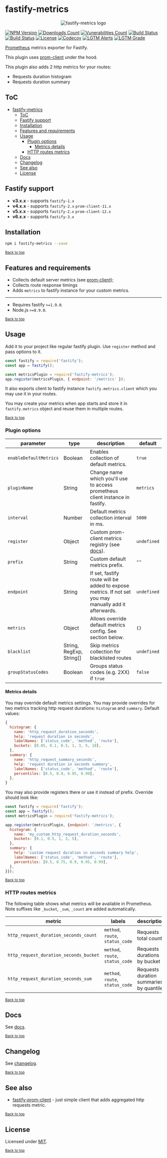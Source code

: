 # fastify-metrics

<div align="center">
  <img src="https://gitlab.com/m03geek/fastify-metrics/raw/master/logo.png" alt="fastify-metrics logo"/>
</div>

[![NPM Version](https://img.shields.io/npm/v/fastify-metrics.svg)](https://www.npmjs.com/package/fastify-metrics)
[![Downloads Count](https://img.shields.io/npm/dm/fastify-metrics.svg)](https://www.npmjs.com/package/fastify-metrics)
[![Vunerabilities Count](https://snyk.io/test/npm/fastify-metrics/badge.svg)](https://www.npmjs.com/package/fastify-metrics)
[![Build Status](https://gitlab.com/m03geek/fastify-metrics/badges/master/pipeline.svg)](https://gitlab.com/m03geek/fastify-metrics/commits/master)
[![Build Status](https://github.com/SkeLLLa/fastify-metrics/workflows/build/badge.svg)](https://github.com/SkeLLLa/fastify-metrics/actions)
[![License](https://img.shields.io/npm/l/fastify-metrics.svg)](https://gitlab.com/m03geek/fastify-metrics/blob/master/LICENSE)
[![Codecov](https://img.shields.io/codecov/c/gh/SkeLLLa/fastify-metrics.svg)](https://codecov.io/gh/SkeLLLa/fastify-metrics)
[![LGTM Alerts](https://img.shields.io/lgtm/alerts/github/SkeLLLa/fastify-metrics.svg)](https://lgtm.com/projects/g/SkeLLLa/fastify-metrics/)
[![LGTM Grade](https://img.shields.io/lgtm/grade/javascript/github/SkeLLLa/yammy.svg)](https://lgtm.com/projects/g/SkeLLLa/fastify-metrics/)

<!-- [![Coverage Status](https://gitlab.com/m03geek/fastify-metrics/badges/master/coverage.svg)](https://gitlab.com/m03geek/fastify-metrics/commits/master) -->

[Prometheus](https://prometheus.io/) metrics exporter for Fastify.

This plugin uses [prom-client](https://github.com/siimon/prom-client) under the hood.

This plugin also adds 2 http metrics for your routes:

- Requests duration histogram
- Requests duration summary

## ToC

- [fastify-metrics](#fastify-metrics)
  - [ToC](#toc)
  - [Fastify support](#fastify-support)
  - [Installation](#installation)
  - [Features and requirements](#features-and-requirements)
  - [Usage](#usage)
    - [Plugin options](#plugin-options)
      - [Metrics details](#metrics-details)
    - [HTTP routes metrics](#http-routes-metrics)
  - [Docs](#docs)
  - [Changelog](#changelog)
  - [See also](#see-also)
  - [License](#license)

## Fastify support

- **v3.x.x** - supports `fastify-1.x`
- **v4.x.x** - supports `fastify-2.x` `prom-client-11.x`
- **v5.x.x** - supports `fastify-2.x` `prom-client-12.x`
- **v6.x.x** - supports `fastify-3.x`

## Installation

```sh
npm i fastify-metrics --save
```

<sub>[Back to top](#toc)</sub>

## Features and requirements

- Collects default server metrics (see [prom-client](https://github.com/siimon/prom-client/tree/master/lib/metrics));
- Collects route response timings
- Adds `metrics` to fastify instance for your custom metrics.

---

- Requires fastify `>=1.9.0`.
- Node.js `>=8.9.0`.

<sub>[Back to top](#toc)</sub>

## Usage

Add it to your project like regular fastify plugin. Use `register` method and pass options to it.

```js
const fastify = require('fastify');
const app = fastify();

const metricsPlugin = require('fastify-metrics');
app.register(metricsPlugin, { endpoint: '/metrics' });
```

It also exports client to fastify instance `fastify.metrics.client` which you may use it in your routes.

You may create your metrics when app starts and store it in `fastify.metrics` object and reuse them in multiple routes.

<sub>[Back to top](#toc)</sub>

### Plugin options

| parameter              | type                     | description                                                                                              | default     |
| ---------------------- | ------------------------ | -------------------------------------------------------------------------------------------------------- | ----------- |
| `enableDefaultMetrics` | Boolean                  | Enables collection of default metrics.                                                                   | `true`      |
| `pluginName`           | String                   | Change name which you'll use to access prometheus client instance in fastify.                            | `metrics`   |
| `interval`             | Number                   | Default metrics collection interval in ms.                                                               | `5000`      |
| `register`             | Object                   | Custom prom-client metrics registry (see [docs](https://github.com/siimon/prom-client#default-metrics)). | `undefined` |
| `prefix`               | String                   | Custom default metrics prefix.                                                                           | `""`        |
| `endpoint`             | String                   | If set, fastify route will be added to expose metrics. If not set you may manually add it afterwards.    | `undefined` |
| `metrics`              | Object                   | Allows override default metrics config. See section below.                                               | `{}`        |
| `blacklist`            | String, RegExp, String[] | Skip metrics collection for blacklisted routes                                                           | `undefined` |
| `groupStatusCodes`     | Boolean                  | Groups status codes (e.g. 2XX) if `true`                                                                 | `false`     |

#### Metrics details

You may override default metrics settings. You may provide overrides for two metrics tracking http request durations: `histogram` and `summary`.
Default values:

```js
{
  histogram: {
    name: 'http_request_duration_seconds',
    help: 'request duration in seconds',
    labelNames: ['status_code', 'method', 'route'],
    buckets: [0.05, 0.1, 0.5, 1, 3, 5, 10],
  },
  summary: {
    name: 'http_request_summary_seconds',
    help: 'request duration in seconds summary',
    labelNames: ['status_code', 'method', 'route'],
    percentiles: [0.5, 0.9, 0.95, 0.99],
  },
}
```

You may also provide registers there or use it instead of prefix. Override should look like:

```js
const fastify = require('fastify');
const app = fastify();
const metricsPlugin = require('fastify-metrics');

app.register(metricsPlugin, {endpoint: '/metrics', {
  histogram: {
    name: 'my_custom_http_request_duration_seconds',
    buckets: [0.1, 0.5, 1, 3, 5],
  },
  summary: {
    help: 'custom request duration in seconds summary help',
    labelNames: ['status_code', 'method', 'route'],
    percentiles: [0.5, 0.75, 0.9, 0.95, 0.99],
  },
}});
```

<sub>[Back to top](#toc)</sub>

### HTTP routes metrics

The following table shows what metrics will be available in Prometheus. Note suffixes like `_bucket`, `_sum`, `_count` are added automatically.

| metric                                 | labels                           | description                             |
| -------------------------------------- | -------------------------------- | --------------------------------------- |
| `http_request_duration_seconds_count`  | `method`, `route`, `status_code` | Requests total count                    |
| `http_request_duration_seconds_bucket` | `method`, `route`, `status_code` | Requests durations by bucket            |
| `http_request_duration_seconds_sum`    | `method`, `route`, `status_code` | Requests duration summaries by quantile |

<sub>[Back to top](#toc)</sub>

## Docs

See [docs](docs/README.md).

<sub>[Back to top](#toc)</sub>

## Changelog

See [changelog](CHANGELOG.md).

<sub>[Back to top](#toc)</sub>

## See also

- [fastify-prom-client](https://github.com/ExcitableAardvark/fastify-prom-client) - just simple client that adds aggregated http requests metric.

<sub>[Back to top](#toc)</sub>

## License

Licensed under [MIT](./LICENSE).

<sub>[Back to top](#toc)</sub>
